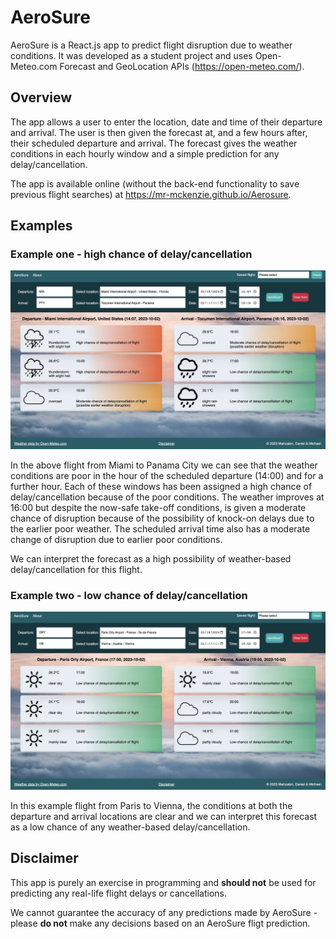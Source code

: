 # AeroSure

AeroSure is a React.js app to predict flight disruption due to weather conditions. It was developed as a student project and uses Open-Meteo.com Forecast and GeoLocation APIs (https://open-meteo.com/).

## Overview

The app allows a user to enter the location, date and time of their departure and arrival. The user is then given the forecast at, and a few hours after, their scheduled departure and arrival. The forecast gives the weather conditions in each hourly window and a simple prediction for any delay/cancellation.

The app is available online (without the back-end functionality to save previous flight searches) at https://mr-mckenzie.github.io/Aerosure.

## Examples

### Example one - high chance of delay/cancellation

![A screenshot of AeroSure showing a delayed flight prediction](./client/src/static/images/ReadMeDelayPrediction.jpeg)

In the above flight from Miami to Panama City we can see that the weather conditions are poor in the hour of the scheduled departure (14:00) and for a further hour. Each of these windows has been assigned a high chance of delay/cancellation because of the poor conditions. The weather improves at 16:00 but despite the now-safe take-off conditions, is given a moderate chance of disruption because of the possibility of knock-on delays due to the earlier poor weather. The scheduled arrival time also has a moderate change of disruption due to earlier poor conditions.

We can interpret the forecast as a high possibility of weather-based delay/cancellation for this flight.

### Example two - low chance of delay/cancellation

![A screenshot of AeroSure showing a non-delayed flight prediction](./client/src/static/images/ReadMeNoDelayPrediction.jpeg)

In this example flight from Paris to Vienna, the conditions at both the departure and arrival locations are clear and we can interpret this forecast as a low chance of any weather-based delay/cancellation.

## Disclaimer

This app is purely an exercise in programming and **should not** be used for predicting any real-life flight delays or cancellations.

We cannot guarantee the accuracy of any predictions made by AeroSure - please **do not** make any decisions based on an AeroSure fligt prediction.

<!-- ## Set-Up

To download and run  your own copy of AeroSure locally, please follow these steps -->
